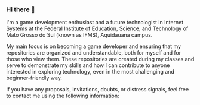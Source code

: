 ### Hi there 👋

I'm a game development enthusiast and a future technologist in Internet Systems at the Federal Institute of Education, Science, and Technology of Mato Grosso do Sul (known as IFMS), Aquidauana campus.

My main focus is on becoming a game developer and ensuring that my repositories are organized and understandable, both for myself and for those who view them. These repositories are created during my classes and serve to demonstrate my skills and how I can contribute to anyone interested in exploring technology, even in the most challenging and beginner-friendly way.

If you have any proposals, invitations, doubts, or distress signals, feel free to contact me using the following information:



<!--
**DIEG0FERNANDES/DIEG0FERNANDES** is a ✨ _special_ ✨ repository because its `README.md` (this file) appears on your GitHub profile.

Here are some ideas to get you started:

- 🔭 I’m currently working on ...
- 🌱 I’m currently learning ...
- 👯 I’m looking to collaborate on ...
- 🤔 I’m looking for help with ...
- 💬 Ask me about ...
- 📫 How to reach me: ...
- 😄 Pronouns: ...
- ⚡ Fun fact: ...
-->
